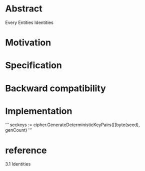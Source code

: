 
# Abstract
Every Entities Identities
# Motivation
# Specification
# Backward compatibility

# Implementation
‘’‘
	seckeys := cipher.GenerateDeterministicKeyPairs([]byte(seed), genCount)
’‘’

# reference
3.1 Identities
